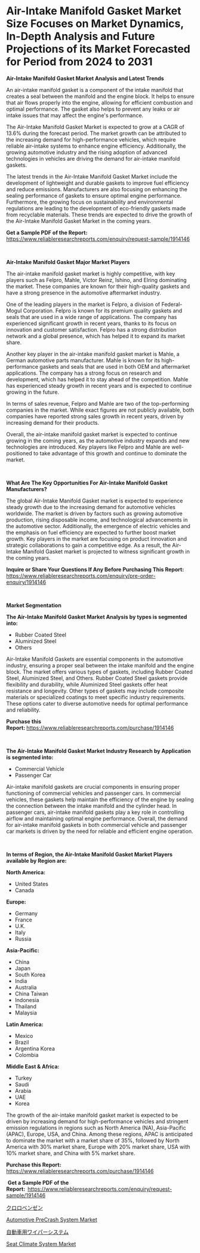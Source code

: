 <p><h1>Air-Intake Manifold Gasket Market Size Focuses on Market Dynamics, In-Depth Analysis and Future Projections of its Market Forecasted for Period from 2024 to 2031</h1></p><p><strong>Air-Intake Manifold Gasket Market Analysis and Latest Trends</strong></p>
<p><p>An air-intake manifold gasket is a component of the intake manifold that creates a seal between the manifold and the engine block. It helps to ensure that air flows properly into the engine, allowing for efficient combustion and optimal performance. The gasket also helps to prevent any leaks or air intake issues that may affect the engine's performance.</p><p>The Air-Intake Manifold Gasket Market is expected to grow at a CAGR of 13.6% during the forecast period. The market growth can be attributed to the increasing demand for high-performance vehicles, which require reliable air-intake systems to enhance engine efficiency. Additionally, the growing automotive industry and the rising adoption of advanced technologies in vehicles are driving the demand for air-intake manifold gaskets.</p><p>The latest trends in the Air-Intake Manifold Gasket Market include the development of lightweight and durable gaskets to improve fuel efficiency and reduce emissions. Manufacturers are also focusing on enhancing the sealing performance of gaskets to ensure optimal engine performance. Furthermore, the growing focus on sustainability and environmental regulations are leading to the development of eco-friendly gaskets made from recyclable materials. These trends are expected to drive the growth of the Air-Intake Manifold Gasket Market in the coming years.</p></p>
<p><strong>Get a Sample PDF of the Report:&nbsp;</strong> <a href="https://www.reliableresearchreports.com/enquiry/request-sample/1914146">https://www.reliableresearchreports.com/enquiry/request-sample/1914146</a></p>
<p>&nbsp;</p>
<p><strong>Air-Intake Manifold Gasket Major Market Players</strong></p>
<p><p>The air-intake manifold gasket market is highly competitive, with key players such as Felpro, Mahle, Victor Reinz, Ishino, and Elring dominating the market. These companies are known for their high-quality gaskets and have a strong presence in the automotive aftermarket industry.</p><p>One of the leading players in the market is Felpro, a division of Federal-Mogul Corporation. Felpro is known for its premium quality gaskets and seals that are used in a wide range of applications. The company has experienced significant growth in recent years, thanks to its focus on innovation and customer satisfaction. Felpro has a strong distribution network and a global presence, which has helped it to expand its market share.</p><p>Another key player in the air-intake manifold gasket market is Mahle, a German automotive parts manufacturer. Mahle is known for its high-performance gaskets and seals that are used in both OEM and aftermarket applications. The company has a strong focus on research and development, which has helped it to stay ahead of the competition. Mahle has experienced steady growth in recent years and is expected to continue growing in the future.</p><p>In terms of sales revenue, Felpro and Mahle are two of the top-performing companies in the market. While exact figures are not publicly available, both companies have reported strong sales growth in recent years, driven by increasing demand for their products.</p><p>Overall, the air-intake manifold gasket market is expected to continue growing in the coming years, as the automotive industry expands and new technologies are introduced. Key players like Felpro and Mahle are well-positioned to take advantage of this growth and continue to dominate the market.</p></p>
<p>&nbsp;</p>
<p><strong>What Are The Key Opportunities For Air-Intake Manifold Gasket Manufacturers?</strong></p>
<p><p>The global Air-Intake Manifold Gasket market is expected to experience steady growth due to the increasing demand for automotive vehicles worldwide. The market is driven by factors such as growing automotive production, rising disposable income, and technological advancements in the automotive sector. Additionally, the emergence of electric vehicles and the emphasis on fuel efficiency are expected to further boost market growth. Key players in the market are focusing on product innovation and strategic collaborations to gain a competitive edge. As a result, the Air-Intake Manifold Gasket market is projected to witness significant growth in the coming years.</p></p>
<p><strong>Inquire or Share Your Questions If Any Before Purchasing This Report:</strong> <a href="https://www.reliableresearchreports.com/enquiry/pre-order-enquiry/1914146">https://www.reliableresearchreports.com/enquiry/pre-order-enquiry/1914146</a></p>
<p>&nbsp;</p>
<p><strong>Market Segmentation</strong></p>
<p><strong>The Air-Intake Manifold Gasket Market Analysis by types is segmented into:</strong></p>
<p><ul><li>Rubber Coated Steel</li><li>Aluminized Steel</li><li>Others</li></ul></p>
<p><p>Air-Intake Manifold Gaskets are essential components in the automotive industry, ensuring a proper seal between the intake manifold and the engine block. The market offers various types of gaskets, including Rubber Coated Steel, Aluminized Steel, and Others. Rubber Coated Steel gaskets provide flexibility and durability, while Aluminized Steel gaskets offer heat resistance and longevity. Other types of gaskets may include composite materials or specialized coatings to meet specific industry requirements. These options cater to diverse automotive needs for optimal performance and reliability.</p></p>
<p><strong>Purchase this Report:&nbsp;</strong><a href="https://www.reliableresearchreports.com/purchase/1914146">https://www.reliableresearchreports.com/purchase/1914146</a></p>
<p>&nbsp;</p>
<p><strong>The Air-Intake Manifold Gasket Market Industry Research by Application is segmented into:</strong></p>
<p><ul><li>Commercial Vehicle</li><li>Passenger Car</li></ul></p>
<p><p>Air-intake manifold gaskets are crucial components in ensuring proper functioning of commercial vehicles and passenger cars. In commercial vehicles, these gaskets help maintain the efficiency of the engine by sealing the connection between the intake manifold and the cylinder head. In passenger cars, air-intake manifold gaskets play a key role in controlling airflow and maintaining optimal engine performance. Overall, the demand for air-intake manifold gaskets in both commercial vehicle and passenger car markets is driven by the need for reliable and efficient engine operation.</p></p>
<p>&nbsp;</p>
<p><strong>In terms of Region, the Air-Intake Manifold Gasket Market Players available by Region are:</strong></p>
<p>
    <p> <strong> North America: </strong>
        <ul>
            <li>United States</li>
            <li>Canada</li>
        </ul>
        </p> 
    <p> <strong> Europe: </strong>
        <ul>
            <li>Germany</li>
            <li>France</li>
            <li>U.K.</li>
            <li>Italy</li>
            <li>Russia</li>
        </ul>
        </p> 
    <p> <strong> Asia-Pacific: </strong>
        <ul>
            <li>China</li>
            <li>Japan</li>
            <li>South Korea</li>
            <li>India</li>
            <li>Australia</li>
            <li>China Taiwan</li>
            <li>Indonesia</li>
            <li>Thailand</li>
            <li>Malaysia</li>
        </ul>
        </p> 
    <p> <strong> Latin America: </strong>
        <ul>
            <li>Mexico</li>
            <li>Brazil</li>
            <li>Argentina Korea</li>
            <li>Colombia</li>
        </ul>
        </p> 
    <p> <strong> Middle East & Africa: </strong>
        <ul>
            <li>Turkey</li>
            <li>Saudi</li>
            <li>Arabia</li>
            <li>UAE</li>
            <li>Korea</li>
        </ul>
    </p>
    </p>
<p><p>The growth of the air-intake manifold gasket market is expected to be driven by increasing demand for high-performance vehicles and stringent emission regulations in regions such as North America (NA), Asia-Pacific (APAC), Europe, USA, and China. Among these regions, APAC is anticipated to dominate the market with a market share of 35%, followed by North America with 30% market share, Europe with 20% market share, USA with 10% market share, and China with 5% market share.</p></p>
<p><strong>Purchase this Report: </strong><a href="https://www.reliableresearchreports.com/purchase/1914146">https://www.reliableresearchreports.com/purchase/1914146</a></p>
<p>&nbsp;<strong>Get a Sample PDF of the Report:&nbsp;&nbsp;</strong><a href="https://www.reliableresearchreports.com/enquiry/request-sample/1914146">https://www.reliableresearchreports.com/enquiry/request-sample/1914146</a></p>
<p><strong></strong></p>
<p><p><a href="https://medium.com/@dangezieme/%E5%A1%A9%E5%8C%96%E3%83%99%E3%83%B3%E3%82%BC%E3%83%B3%E5%B8%82%E5%A0%B4%E3%81%AE%E5%8B%95%E5%90%91%E3%81%A8%E5%B8%82%E5%A0%B4%E5%88%86%E6%9E%90%E3%81%AF-2024%E5%B9%B4%E3%81%8B%E3%82%892031%E5%B9%B4%E3%81%BE%E3%81%A7%E3%81%AE%E6%9C%9F%E9%96%93%E3%81%AB%E4%BA%88%E6%B8%AC%E3%81%95%E3%82%8C%E3%81%A6%E3%81%84%E3%81%BE%E3%81%99-b2044ecda5b3">クロロベンゼン</a></p><p><a href="https://github.com/joannagoyvaerts/Market-Research-Report-List-1/blob/main/automotive-precrash-system-market.md">Automotive PreCrash System Market</a></p><p><a href="https://medium.com/@dangezieme/%E8%87%AA%E5%8B%95%E8%BB%8A%E7%94%A8%E3%83%AF%E3%82%A4%E3%83%91%E3%83%BC%E3%82%B7%E3%82%B9%E3%83%86%E3%83%A0%E5%B8%82%E5%A0%B4-%E7%AB%B6%E4%BA%89%E5%88%86%E6%9E%90-%E5%B8%82%E5%A0%B4%E3%83%88%E3%83%AC%E3%83%B3%E3%83%89-2031%E5%B9%B4%E3%81%BE%E3%81%A7%E3%81%AE%E4%BA%88%E6%B8%AC-d0dc844905ad">自動車用ワイパーシステム</a></p><p><a href="https://github.com/lubmix/Market-Research-Report-List-1/blob/main/seat-climate-system-market.md">Seat Climate System Market</a></p></p>